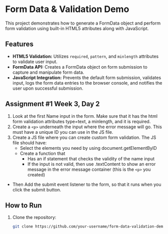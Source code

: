 # Form Data & Validation Demo

This project demonstrates how to generate a FormData object and perform form validation using built-in HTML5 attributes along with JavaScript.

## Features

- **HTML5 Validation:** Utilizes `required`, `pattern`, and `minlength` attributes to validate user input.
- **FormData API:** Creates a FormData object on form submission to capture and manipulate form data.
- **JavaScript Integration:** Prevents the default form submission, validates input, logs the form data entries to the browser console, and notifies the user upon successful submission.

## Assignment #1 Week 3, Day 2
1. Look at the first Name input in the form. Make sure that it has the html form validation attributes type=text, a minlength, and it is required.
2. Create a `<p>` underneath the input where the error message will go. This must have a unique ID you can use in the JS file.
3. Create a JS file where you can create custom form validation. The JS file should have:
   - Select the elements you need by using document.getElementByID
   - Create a function that
     - Has an if statement that checks the validity of the name input
     - If the input is not valid, then use .textContent to show an error message in the error message container (this is the `<p>` you created)
  - Then Add the submit event listener to the form, so that it runs when you click the submit button.

## How to Run

1. Clone the repository:
   ```bash
   git clone https://github.com/your-username/form-data-validation-demo.git

